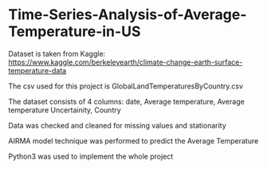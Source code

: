 # Time-Series-Analysis-of-Average-Temperature-in-US

Dataset is taken from Kaggle: https://www.kaggle.com/berkeleyearth/climate-change-earth-surface-temperature-data

The csv used for this project is GlobalLandTemperaturesByCountry.csv

The dataset consists of 4 columns: date, Average temperature,  Average temperature Uncertainity, Country

Data was checked and cleaned for missing values and stationarity

AIRMA model technique was performed to predict the Average Temperature

Python3 was used to implement the whole project

